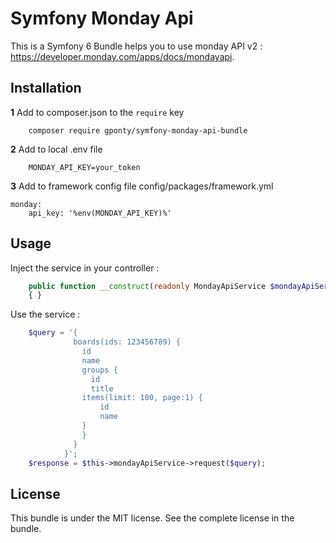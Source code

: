 # Symfony Monday Api

This is a Symfony 6 Bundle helps you to use monday API v2 : https://developer.monday.com/apps/docs/mondayapi.

## Installation

**1** Add to composer.json to the `require` key

``` shell
    composer require gponty/symfony-monday-api-bundle
```

**2** Add to local .env file

``` shell
    MONDAY_API_KEY=your_token
```

**3** Add to framework config file config/packages/framework.yml

``` shell
monday:
    api_key: '%env(MONDAY_API_KEY)%'
```


## Usage

Inject the service in your controller :

``` php
    public function __construct(readonly MondayApiService $mondayApiService)
    { }
```

Use the service :

``` php
    $query = '{
              boards(ids: 123456789) {
                id
                name
                groups {
                  id
                  title
                items(limit: 100, page:1) {
                    id
                    name
                }
                }
              }
            }';
    $response = $this->mondayApiService->request($query);
```

## License

This bundle is under the MIT license. See the complete license in the bundle.
